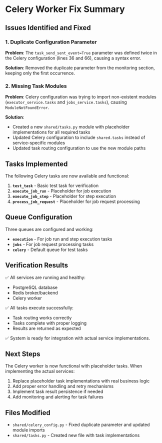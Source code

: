 # Celery Worker Fix Summary

## Issues Identified and Fixed

### 1. Duplicate Configuration Parameter
**Problem**: The `task_send_sent_event=True` parameter was defined twice in the Celery configuration (lines 36 and 66), causing a syntax error.

**Solution**: Removed the duplicate parameter from the monitoring section, keeping only the first occurrence.

### 2. Missing Task Modules
**Problem**: Celery configuration was trying to import non-existent modules (`executor_service.tasks` and `jobs_service.tasks`), causing `ModuleNotFoundError`.

**Solution**: 
- Created a new `shared/tasks.py` module with placeholder implementations for all required tasks
- Updated Celery configuration to include `shared.tasks` instead of service-specific modules
- Updated task routing configuration to use the new module paths

## Tasks Implemented

The following Celery tasks are now available and functional:

1. **`test_task`** - Basic test task for verification
2. **`execute_job_run`** - Placeholder for job execution
3. **`execute_job_step`** - Placeholder for step execution  
4. **`process_job_request`** - Placeholder for job request processing

## Queue Configuration

Three queues are configured and working:
- **`execution`** - For job run and step execution tasks
- **`jobs`** - For job request processing tasks
- **`celery`** - Default queue for test tasks

## Verification Results

✅ All services are running and healthy:
- PostgreSQL database
- Redis broker/backend
- Celery worker

✅ All tasks execute successfully:
- Task routing works correctly
- Tasks complete with proper logging
- Results are returned as expected

✅ System is ready for integration with actual service implementations.

## Next Steps

The Celery worker is now functional with placeholder tasks. When implementing the actual services:

1. Replace placeholder task implementations with real business logic
2. Add proper error handling and retry mechanisms
3. Implement task result persistence if needed
4. Add monitoring and alerting for task failures

## Files Modified

- `shared/celery_config.py` - Fixed duplicate parameter and updated module imports
- `shared/tasks.py` - Created new file with task implementations